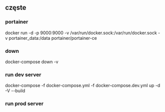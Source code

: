 ## częste

### portainer

docker run -d -p 9000:9000 -v /var/run/docker.sock:/var/run/docker.sock -v portainer_data:/data portainer/portainer-ce

### down
 docker-compose down -v

### run dev server
docker-compose -f docker-compose.yml  -f docker-compose.dev.yml up -d -V --build

### run prod server
